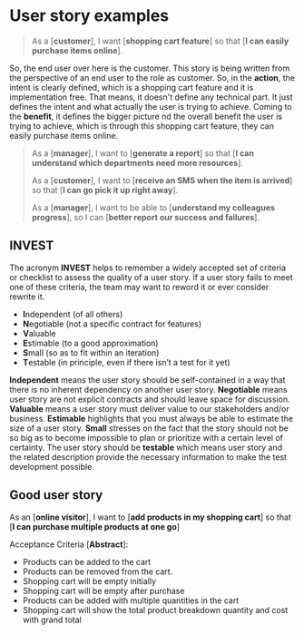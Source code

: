 # User story examples

> As a [**customer**], I want [**shopping cart feature**] so that [**I can easily purchase items online**].

So, the end user over here is the customer. This story is being written from the perspective of an end user to the role as customer. So, in the **action**, the intent is clearly defined, which is a shopping cart feature and it is implementation free. That means, it doesn't define any technical part. It just defines the intent and what actually the user is trying to achieve. Coming to the **benefit**, it defines the bigger picture nd the overall benefit the user is trying to achieve, which is through this shopping cart feature, they can easily purchase items online.

> As a [**manager**], I want to [**generate a report**] so that [**I can understand which departments need more resources**].
>
> As a [**customer**], I want to [**receive an SMS when the item is arrived**] so that [**I can go pick it up right away**].
>
> As a [**manager**], I want to be able to [**understand my colleagues progress**], so I can [**better report our success and failures**].

## INVEST 

The acronym **INVEST** helps to remember a widely accepted set of criteria or checklist to assess the quality of a user story. If a user story fails to meet one of these criteria, the team may want to reword it or ever consider rewrite it.

- **I**ndependent (of all others)
- **N**egotiable (not a specific contract for features)
- **V**aluable
- **E**stimable (to a good approximation)
- **S**mall (so as to fit within an iteration)
- **T**estable (in principle, even if there isn’t a test for it yet)

**Independent** means the user story should be self-contained in a way that there is no inherent dependency on another user story. **Negotiable** means user story are not explicit contracts and should leave space for discussion. **Valuable** means a user story must deliver value to our stakeholders and/or business. **Estimable** highlights that you must always be able to estimate the size of a user story. **Small** stresses on the fact that the story should not be so big as to become impossible to plan or prioritize with a certain level of certainty. The user story should be **testable** which means user story and the related description provide the necessary information to make the test development possible.

## Good user story

As an [**online visitor**], I want to [**add products in my shopping cart**] so that [**I can purchase multiple products at one go**]

Acceptance Criteria [**Abstract**]:

- Products can be added to the cart
- Products can be removed from the cart.
- Shopping cart will be empty initially
- Shopping cart will be empty after purchase
- Products can be added with multiple quantities in the cart
- Shopping cart will show the total product breakdown quantity and cost with grand total
